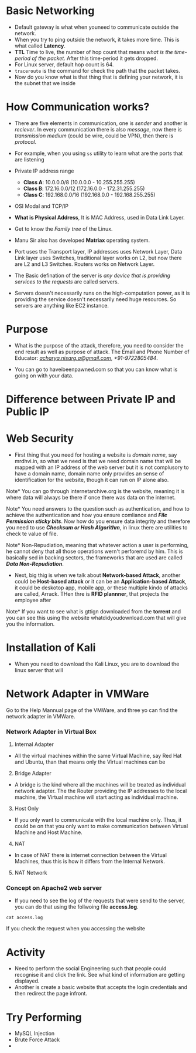 # Basic Networking

- Default gateway is what when youneed to communicate outside the network.
- When you try to ping outside the network, it takes more time. This is what called **Latency**.
- **TTL** Time to live, the number of hop count that means *what is the time-period of the packet*. After this time-period it gets dropped.
- For Linux server, default hop count is 64.
- `traceroute` is the command for check the path that the packet takes.
- Now do you know what is that thing that is defining your network, it is the subnet that we inside

# How Communication works?

- There are five elements in communication, one is *sender* and another is *reciever*. In every communication there is also *message*, now there is *transmission medium* (could be wire, could be VPN), then there is *protocol*.

- For example, when you using `ss` utility to learn what are the ports that are listening

- Private IP address range
  - **Class A**: 10.0.0.0/8 (10.0.0.0 - 10.255.255.255)
  - **Class B**: 172.16.0.0/12 (172.16.0.0 - 172.31.255.255)
  - **Class C**: 192.168.0.0/16 (192.168.0.0 - 192.168.255.255)

- OSI Modal and TCP/IP

- **What is Physical Address**, It is MAC Address, used in Data Link Layer. 

- Get to know the *Family tree* of the Linux. 

- Manu Sir also has developed **Matriax** operating system.

- Port uses the Transport layer, IP addresses uses Network Layer, Data Link layer uses Switches, traditional layer works on L2, but now there are L2 and L3 Switches. Routers works on Network Layer. 

- The Basic defination of the server is *any device that is providing services to the requests* are called servers.

- Servers doesn't necessarily runs on the high-computation power, as it is providing the service doesn't necessarily need huge resources. So servers are anything like EC2 instance.

# Purpose 

- What is the purpose of the attack, therefore, you need to consider the end result as well as purpose of attack. The Email and Phone Number of Educator: *acharya.nisarg.a@gmail.com*, *+91-9722805484*.

- You can go to haveibeenpawned.com so that you can know what is going on with your data.

# Difference between Private IP and Public IP

# Web Security

- First thing that you need for hosting a website is *domain name*, say mrdhvi.in, so what we need is that we need domain name that will be mapped with an IP address of the web server but it is not complusory to have a domain name, domain name only provides an sense of identification for the website, though it can run on IP alone also.

Note* You can go through internetarchive.org is the website, meaning it is where data will always be there if once there was data on the internet. 

Note* You need answers to the question such as authentication, and how to achieve the authentication and how you ensure comliance and ***File Permission sticky bits***. Now how do you ensure data integrity and therefore you need to use ***Checksum or Hash Algorithm***, in linux there are utilities to check te value of file.

Note* Non-Repudiation, meaning that whatever action a user is performing, he cannot deny that all those operations wern't perforemd by him. This is basically sed in backing sectors, the frameworks that are used are called ***Data Non-Repudiation***.

- Next, big thig is when we talk about **Network-based Attack**, another could be **Host-based attack** or it can be an **Application-based Attack**, it could be deskotop app, mobile app, or these multiple kindo of attacks are called, Arrack. THen thre is **RFID plannner**, that projects the employee after

Note* If you want to see what is gttign downloaded from the **torrent** and you can see this using the website whatdidyoudownload.com that will give you the information. 

# Installation of Kali

- When you need to download the Kali Linux, you are to download the linux server that will 

# Network Adapter in VMWare

Go to the Help Mannual page of the VMWare, and three yo can find the network adapter in VMWare.

### Network Adapter in Virtual Box

1. Internal Adapter
  - All the virtual machines within the same Virtual Machine, say Red Hat and Ubuntu, than that means only the Virtual machines can be 
2. Bridge Adapter
  - A bridge is the kind where all the machines will be treated as individual network adapter. The the Router providing the IP addresses to the local machine, the Virtual machine will start acting as individual machine.
3. Host Only
  - If you only want to communicate with the local machine only. Thus, it could be on that you only want to make communication between Virtual Machine and Host Machine. 
4. NAT
  - In case of NAT there is internet connection between the Virtual Machines, thus this is how it differs from the Internal Network.
5. NAT Network

### Concept on Apache2 web server

- If you need to see the log of the requests that were send to the server, you can do that using the follwoing file **access.log**.

```
cat access.log
```

If you check the request when you accessing the website

# Activity

- Need to perform the social Engineering such that people could recognise it and click the link. See what kind of information are getting displayed.
- Another is create a basic website that accepts the login credentials and then redirect the page infront.

# Try Performing

- MySQL Injection
- Brute Force Attack
- 